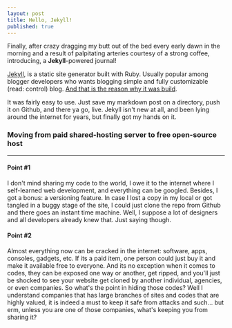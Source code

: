 ```yaml
---
layout: post
title: Hello, Jekyll!
published: true
---
```


Finally, after crazy dragging my butt out of the bed every early dawn in the morning and a result of palpitating arteries courtesy of a strong coffee, introducing, a **Jekyll**-powered journal!

[Jekyll](//jekyllrb.com), is a static site generator built with Ruby. Usually popular among blogger developers who wants blogging simple and fully customizable (read: control) blog. [And that is the reason why it was build](//tom.preston-werner.com/2008/11/17/blogging-like-a-hacker.html). 

It was fairly easy to use. Just save my markdown post on a directory, push it on Github, and there ya go, live. Jekyll isn't new at all, and been lying around the internet for years, but finally got my hands on it.

### Moving from paid shared-hosting server to free open-source host
- - -
#### Point #1
I don't mind sharing my code to the world, I owe it to the internet where I self-learned web development, and everything can be googled. Besides, I got a bonus: a versioning feature. In case I lost a copy in my local or got tangled in a buggy stage of the site, I could just clone the repo from Github and there goes an instant time machine. Well, I suppose a lot of designers and all developers already knew that. Just saying though.

#### Point #2
Almost everything now can be cracked in the internet: software, apps, consoles, gadgets, etc. If its a paid item, one person could just buy it and make it available free to everyone. And its no exception when it comes to codes, they can be exposed one way or another, get ripped, and you'll just be shocked to see your website get cloned by another individual, agencies, or even companies. So what's the point in hiding those codes? Well I understand companies that has large branches of sites and codes that are highly valued, it is indeed a must to keep it safe from attacks and such… but erm, unless you are one of those companies, what's keeping you from sharing it?